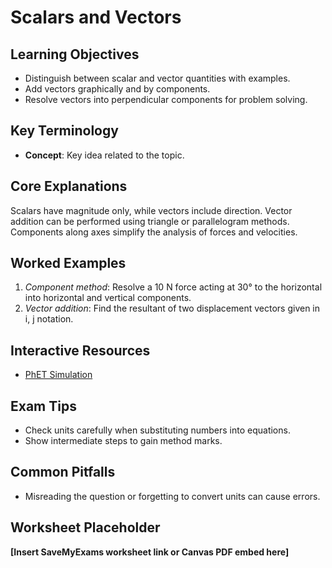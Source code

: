 # Scalars and Vectors

## Learning Objectives
- Distinguish between scalar and vector quantities with examples.
- Add vectors graphically and by components.
- Resolve vectors into perpendicular components for problem solving.

## Key Terminology
- **Concept**: Key idea related to the topic.

## Core Explanations
Scalars have magnitude only, while vectors include direction.  Vector addition can be performed using triangle or parallelogram methods.  Components along axes simplify the analysis of forces and velocities.

## Worked Examples
1. *Component method*: Resolve a 10 N force acting at 30° to the horizontal into horizontal and vertical components.
2. *Vector addition*: Find the resultant of two displacement vectors given in i, j notation.

## Interactive Resources
- [PhET Simulation](https://phet.colorado.edu/)

## Exam Tips
- Check units carefully when substituting numbers into equations.
- Show intermediate steps to gain method marks.

## Common Pitfalls
- Misreading the question or forgetting to convert units can cause errors.

## Worksheet Placeholder
**[Insert SaveMyExams worksheet link or Canvas PDF embed here]**
